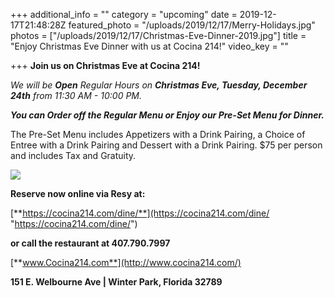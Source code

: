 +++
additional_info = ""
category = "upcoming"
date = 2019-12-17T21:48:28Z
featured_photo = "/uploads/2019/12/17/Merry-Holidays.jpg"
photos = ["/uploads/2019/12/17/Christmas-Eve-Dinner-2019.jpg"]
title = "Enjoy Christmas Eve Dinner with us at Cocina 214!"
video_key = ""

+++
**Join us on Christmas Eve at Cocina 214!**

_We will be **Open** Regular Hours on **Christmas Eve, Tuesday, December 24th** from 11:30 AM - 10:00 PM._

**_You can Order off the Regular Menu or Enjoy our Pre-Set Menu for Dinner._**

The Pre-Set Menu includes Appetizers with a Drink Pairing, a Choice of Entree with a Drink Pairing and Dessert with a Drink Pairing.  $75 per person and includes Tax and Gratuity.

![](/uploads/2019/12/17/Christmas-Eve-Dinner-2019.jpg)

**Reserve now online via Resy at:**

[**https://cocina214.com/dine/**](https://cocina214.com/dine/ "https://cocina214.com/dine/")

**or call the restaurant at 407.790.7997**

[**www.Cocina214.com**](http://www.cocina214.com/)

**151 E. Welbourne Ave | Winter Park, Florida 32789**